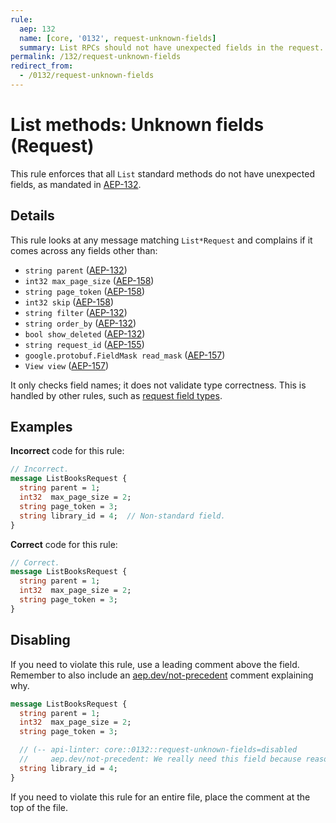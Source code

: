 ```yaml
---
rule:
  aep: 132
  name: [core, '0132', request-unknown-fields]
  summary: List RPCs should not have unexpected fields in the request.
permalink: /132/request-unknown-fields
redirect_from:
  - /0132/request-unknown-fields
---
```


# List methods: Unknown fields (Request)

This rule enforces that all `List` standard methods do not have unexpected
fields, as mandated in [AEP-132][].

## Details

This rule looks at any message matching `List*Request` and complains if it
comes across any fields other than:

- `string parent` ([AEP-132][])
- `int32 max_page_size` ([AEP-158][])
- `string page_token` ([AEP-158][])
- `int32 skip` ([AEP-158][])
- `string filter` ([AEP-132][])
- `string order_by` ([AEP-132][])
- `bool show_deleted` ([AEP-132][])
- `string request_id` ([AEP-155][])
- `google.protobuf.FieldMask read_mask` ([AEP-157][])
- `View view` ([AEP-157][])

It only checks field names; it does not validate type correctness. This is
handled by other rules, such as
[request field types](./0132-request-field-types.md).

## Examples

**Incorrect** code for this rule:

```proto
// Incorrect.
message ListBooksRequest {
  string parent = 1;
  int32  max_page_size = 2;
  string page_token = 3;
  string library_id = 4;  // Non-standard field.
}
```

**Correct** code for this rule:

```proto
// Correct.
message ListBooksRequest {
  string parent = 1;
  int32  max_page_size = 2;
  string page_token = 3;
}
```

## Disabling

If you need to violate this rule, use a leading comment above the field.
Remember to also include an [aep.dev/not-precedent][] comment explaining why.

```proto
message ListBooksRequest {
  string parent = 1;
  int32  max_page_size = 2;
  string page_token = 3;

  // (-- api-linter: core::0132::request-unknown-fields=disabled
  //     aep.dev/not-precedent: We really need this field because reasons. --)
  string library_id = 4;
}
```

If you need to violate this rule for an entire file, place the comment at the
top of the file.

[aep-132]: https://aep.dev/132
[aep-135]: https://aep.dev/135
[aep-155]: https://aep.dev/155
[aep-157]: https://aep.dev/157
[aep-158]: https://aep.dev/158
[aep.dev/not-precedent]: https://aep.dev/not-precedent
